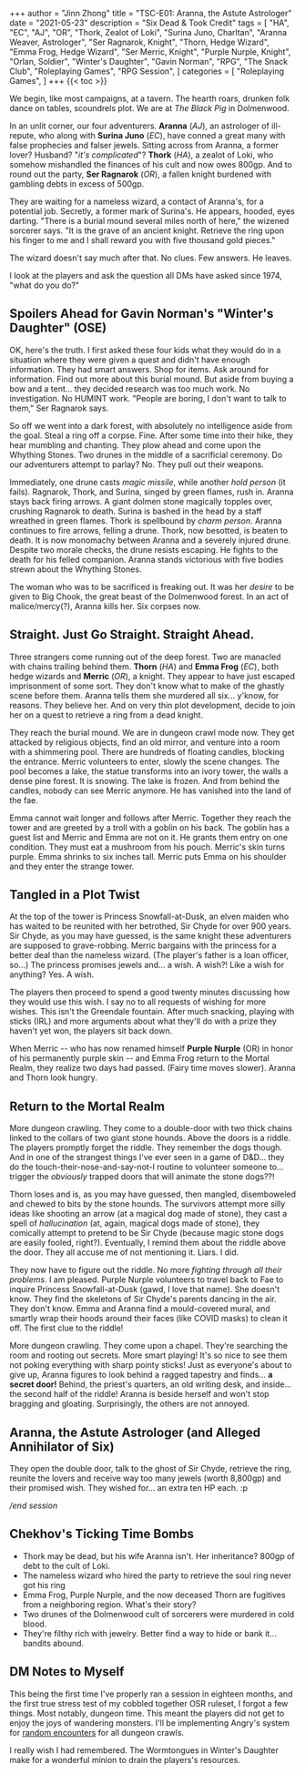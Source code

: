 +++
author = "Jinn Zhong"
title = "TSC-E01: Aranna, the Astute Astrologer"
date = "2021-05-23"
description = "Six Dead & Took Credit"
tags = [
"HA",
"EC",
"AJ",
"OR",
"Thork, Zealot of Loki",
"Surina Juno, Charltan",
"Aranna Weaver, Astrologer",
"Ser Ragnarok, Knight",
"Thorn, Hedge Wizard",
"Emma Frog, Hedge Wizard",
"Ser Merric, Knight",
"Purple Nurple, Knight",
"Orlan, Soldier",
"Winter's Daughter",
"Gavin Norman",
"RPG",
"The Snack Club",
"Roleplaying Games",
"RPG Session",
]
categories = [
"Roleplaying Games",
]
+++
{{< toc >}}

We begin, like most campaigns, at a tavern. The hearth roars, drunken folk dance on tables, scoundrels plot. We are at _The Black Pig_ in Dolmenwood. 

In an unlit corner, our four adventurers. **Aranna** (_AJ_), an astrologer of ill-repute, who along with **Surina Juno** (_EC_), have conned a great many with false prophecies and falser jewels. Sitting across from Aranna, a former lover? Husband? "_it's complicated_"? **Thork** (_HA_), a zealot of Loki, who somehow mishandled the finances of his cult and now owes 800gp. And to round out the party, **Ser Ragnarok** (_OR_), a fallen knight burdened with gambling debts in excess of 500gp.

They are waiting for a nameless wizard, a contact of Aranna's, for a potential job. Secretly, a former mark of Surina's. He appears, hooded, eyes darting. "There is a burial mound several miles north of here," the wizened sorcerer says. "It is the grave of an ancient knight. Retrieve the ring upon his finger to me and I shall reward you with five thousand gold pieces."

The wizard doesn't say much after that. No clues. Few answers. He leaves.

I look at the players and ask the question all DMs have asked since 1974, "what do you do?"

## Spoilers Ahead for Gavin Norman's "Winter's Daughter" (OSE)

OK, here's the truth. I first asked these four kids what they would do in a situation where they were given a quest and didn't have enough information. They had smart answers. Shop for items. Ask around for information. Find out more about this burial mound. But aside from buying a bow and a tent... they decided research was too much work. No investigation. No HUMINT work. "People are boring, I don't want to talk to them," Ser Ragnarok says.

So off we went into a dark forest, with absolutely no intelligence aside from the goal. Steal a ring off a corpse. Fine. After some time into their hike, they hear mumbling and chanting. They plow ahead and come upon the Whything Stones. Two drunes in the middle of a sacrificial ceremony. Do our adventurers attempt to parlay? No. They pull out their weapons.

Immediately, one drune casts _magic missile_, while another _hold person_ (it fails). Ragnarok, Thork, and Surina, singed by green flames, rush in. Aranna stays back firing arrows. A giant dolmen stone magically topples over, crushing Ragnarok to death. Surina is bashed in the head by a staff wreathed in green flames. Thork is spellbound by _charm person_. Aranna continues to fire arrows, felling a drune. Thork, now besotted, is beaten to death. It is now monomachy between Aranna and a severely injured drune. Despite two morale checks, the drune resists escaping. He fights to the death for his felled companion. Aranna stands victorious with five bodies strewn about the Whything Stones. 

The woman who was to be sacrificed is freaking out. It was her _desire_ to be given to Big Chook, the great beast of the Dolmenwood forest. In an act of malice/mercy(?), Aranna kills her. Six corpses now.

## Straight. Just Go Straight. Straight Ahead.

Three strangers come running out of the deep forest. Two are manacled with chains trailing behind them. **Thorn** (_HA_) and **Emma Frog** (_EC_), both hedge wizards and **Merric** (_OR_), a knight. They appear to have just escaped imprisonment of some sort. They don't know what to make of the ghastly scene before them. Aranna tells them she murdered all six... y'know, for reasons. They believe her. And on very thin plot development, decide to join her on a quest to retrieve a ring from a dead knight.

They reach the burial mound. We are in dungeon crawl mode now. They get attacked by religious objects, find an old mirror, and venture into a room with a shimmering pool. There are hundreds of floating candles, blocking the entrance. Merric volunteers to enter, slowly the scene changes. The pool becomes a lake, the statue transforms into an ivory tower, the walls a dense pine forest. It is snowing. The lake is frozen. And from behind the candles, nobody can see Merric anymore. He has vanished into the land of the fae.

Emma cannot wait longer and follows after Merric. Together they reach the tower and are greeted by a troll with a goblin on his back. The goblin has a guest list and Merric and Emma are not on it. He grants them entry on one condition. They must eat a mushroom from his pouch. Merric's skin turns purple. Emma shrinks to six inches tall. Merric puts Emma on his shoulder and they enter the strange tower.

## Tangled in a Plot Twist

At the top of the tower is Princess Snowfall-at-Dusk, an elven maiden who has waited to be reunited with her betrothed, Sir Chyde for over 900 years. Sir Chyde, as you may have guessed, is the same knight these adventurers are supposed to grave-robbing. Merric bargains with the princess for a better deal than the nameless wizard. (The player's father is a loan officer, so...) The princess promises jewels and... a wish. A wish?! Like a wish for anything? Yes. A wish.

The players then proceed to spend a good twenty minutes discussing how they would use this wish. I say no to all requests of wishing for more wishes. This isn't the Greendale fountain. After much snacking, playing with sticks (IRL) and more arguments about what they'll do with a prize they haven't yet won, the players sit back down.

When Merric -- who has now renamed himself **Purple Nurple** (OR) in honor of his permanently purple skin -- and Emma Frog return to the Mortal Realm, they realize two days had passed. (Fairy time moves slower). Aranna and Thorn look hungry.

## Return to the Mortal Realm

More dungeon crawling. They come to a double-door with two thick chains linked to the collars of two giant stone hounds. Above the doors is a riddle. The players promptly forget the riddle. They remember the dogs though. And in one of the strangest things I've ever seen in a game of D&D... they do the touch-their-nose-and-say-not-I routine to volunteer someone to... trigger the _obviously_ trapped doors that will animate the stone dogs??!

Thorn loses and is, as you may have guessed, then mangled, disemboweled and chewed to bits by the stone hounds. The survivors attempt more silly ideas like shooting an arrow (at a magical dog made of stone), they cast a spell of _hallucination_ (at, again, magical dogs made of stone), they comically attempt to pretend to be Sir Chyde (because magic stone dogs are easily fooled, right?). Eventually, I remind them about the riddle above the door. They all accuse me of not mentioning it. Liars. I did.

They now have to figure out the riddle. No more _fighting through all their problems_. I am pleased. Purple Nurple volunteers to travel back to Fae to inquire Princess Snowfall-at-Dusk (gawd, I love that name). She doesn't know. They find the skeletons of Sir Chyde's parents dancing in the air. They don't know. Emma and Aranna find a mould-covered mural, and smartly wrap their hoods around their faces (like COVID masks) to clean it off. The first clue to the riddle!

More dungeon crawling. They come upon a chapel. They're searching the room and rooting out secrets. More smart playing! It's so nice to see them not poking everything with sharp pointy sticks! Just as everyone's about to give up, Aranna figures to look behind a ragged tapestry and finds... **a secret door!** Behind, the priest's quarters, an old writing desk, and inside... the second half of the riddle! Aranna is beside herself and won't stop bragging and gloating. Surprisingly, the others are not annoyed.

## Aranna, the Astute Astrologer (and Alleged Annihilator of Six)

They open the double door, talk to the ghost of Sir Chyde, retrieve the ring, reunite the lovers and receive way too many jewels (worth 8,800gp) and their promised wish. They wished for... an extra ten HP each. :p

_/end session_

## Chekhov's Ticking Time Bombs

* Thork may be dead, but his wife Aranna isn't. Her inheritance? 800gp of debt to the cult of Loki.
* The nameless wizard who hired the party to retrieve the soul ring never got his ring
* Emma Frog, Purple Nurple, and the now deceased Thorn are fugitives from a neighboring region. What's their story?
* Two drunes of the Dolmenwood cult of sorcerers were murdered in cold blood.
* They're filthy rich with jewelry. Better find a way to hide or bank it... bandits abound.

## DM Notes to Myself

This being the first time I've properly ran a session in eighteen months, and the first true stress test of my cobbled together OSR ruleset, I forgot a few things. Most notably, dungeon time. This meant the players did not get to enjoy the joys of wandering monsters. I'll be implementing Angry's system for [random encounters](https://theangrygm.com/redesigning-random-encounters-1/) for all dungeon crawls.

I really wish I had remembered. The Wormtongues in Winter's Daughter make for a wonderful minion to drain the players's resources.
